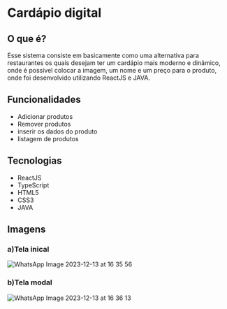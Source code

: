 # Cardápio digital

## O que é?
Esse sistema consiste em basicamente como uma alternativa para restaurantes os quais desejam ter um cardápio mais moderno e dinâmico, onde é possível colocar a imagem, um nome e um preço para o produto,
onde foi desenvolvido utilizando ReactJS e JAVA. <br>

## Funcionalidades
* Adicionar produtos
* Remover produtos
* inserir os dados do produto
* listagem de produtos

## Tecnologias
* ReactJS
* TypeScript
* HTML5
* CSS3
* JAVA

## Imagens
### a)Tela inical
![WhatsApp Image 2023-12-13 at 16 35 56](https://github.com/juliohtm08/frontend-cardapio/assets/102925073/e4de59a8-ef59-430f-a955-033175ba1aca)

### b)Tela modal
![WhatsApp Image 2023-12-13 at 16 36 13](https://github.com/juliohtm08/frontend-cardapio/assets/102925073/ff5f4e61-a844-4011-972a-845d59fc5596)
